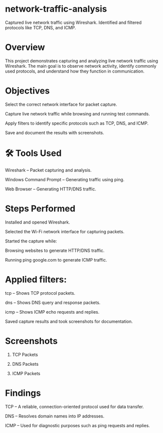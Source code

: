 # network-traffic-analysis
Captured live network traffic using Wireshark. Identified and filtered protocols like TCP, DNS, and ICMP.

# Overview
This project demonstrates capturing and analyzing live network traffic using Wireshark.
The main goal is to observe network activity, identify commonly used protocols, and understand how they function in communication.

# Objectives
Select the correct network interface for packet capture.

Capture live network traffic while browsing and running test commands.

Apply filters to identify specific protocols such as TCP, DNS, and ICMP.

Save and document the results with screenshots.

# 🛠 Tools Used
Wireshark – Packet capturing and analysis.

Windows Command Prompt – Generating traffic using ping.

Web Browser – Generating HTTP/DNS traffic.

# Steps Performed
Installed and opened Wireshark.

Selected the Wi-Fi network interface for capturing packets.

Started the capture while:

Browsing websites to generate HTTP/DNS traffic.

Running ping google.com to generate ICMP traffic.

# Applied filters:

tcp – Shows TCP protocol packets.

dns – Shows DNS query and response packets.

icmp – Shows ICMP echo requests and replies.

Saved capture results and took screenshots for documentation.

# Screenshots
1. TCP Packets

2. DNS Packets

3. ICMP Packets

# Findings
TCP – A reliable, connection-oriented protocol used for data transfer.

DNS – Resolves domain names into IP addresses.

ICMP – Used for diagnostic purposes such as ping requests and replies.

